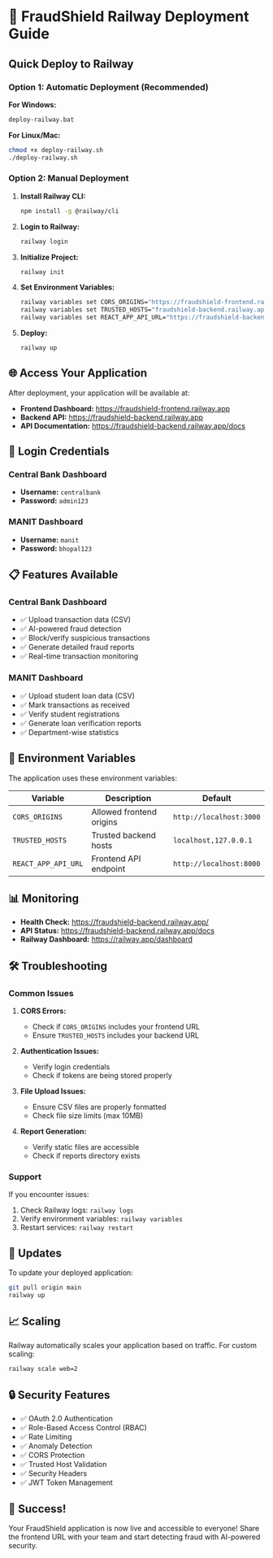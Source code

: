 # 🚀 FraudShield Railway Deployment Guide

## Quick Deploy to Railway

### Option 1: Automatic Deployment (Recommended)

**For Windows:**
```bash
deploy-railway.bat
```

**For Linux/Mac:**
```bash
chmod +x deploy-railway.sh
./deploy-railway.sh
```

### Option 2: Manual Deployment

1. **Install Railway CLI:**
   ```bash
   npm install -g @railway/cli
   ```

2. **Login to Railway:**
   ```bash
   railway login
   ```

3. **Initialize Project:**
   ```bash
   railway init
   ```

4. **Set Environment Variables:**
   ```bash
   railway variables set CORS_ORIGINS="https://fraudshield-frontend.railway.app,https://fraudshield.railway.app"
   railway variables set TRUSTED_HOSTS="fraudshield-backend.railway.app,fraudshield.railway.app"
   railway variables set REACT_APP_API_URL="https://fraudshield-backend.railway.app"
   ```

5. **Deploy:**
   ```bash
   railway up
   ```

## 🌐 Access Your Application

After deployment, your application will be available at:

- **Frontend Dashboard:** https://fraudshield-frontend.railway.app
- **Backend API:** https://fraudshield-backend.railway.app
- **API Documentation:** https://fraudshield-backend.railway.app/docs

## 🔐 Login Credentials

### Central Bank Dashboard
- **Username:** `centralbank`
- **Password:** `admin123`

### MANIT Dashboard
- **Username:** `manit`
- **Password:** `bhopal123`

## 📋 Features Available

### Central Bank Dashboard
- ✅ Upload transaction data (CSV)
- ✅ AI-powered fraud detection
- ✅ Block/verify suspicious transactions
- ✅ Generate detailed fraud reports
- ✅ Real-time transaction monitoring

### MANIT Dashboard
- ✅ Upload student loan data (CSV)
- ✅ Mark transactions as received
- ✅ Verify student registrations
- ✅ Generate loan verification reports
- ✅ Department-wise statistics

## 🔧 Environment Variables

The application uses these environment variables:

| Variable | Description | Default |
|----------|-------------|---------|
| `CORS_ORIGINS` | Allowed frontend origins | `http://localhost:3000` |
| `TRUSTED_HOSTS` | Trusted backend hosts | `localhost,127.0.0.1` |
| `REACT_APP_API_URL` | Frontend API endpoint | `http://localhost:8000` |

## 📊 Monitoring

- **Health Check:** https://fraudshield-backend.railway.app/
- **API Status:** https://fraudshield-backend.railway.app/docs
- **Railway Dashboard:** https://railway.app/dashboard

## 🛠️ Troubleshooting

### Common Issues

1. **CORS Errors:**
   - Check if `CORS_ORIGINS` includes your frontend URL
   - Ensure `TRUSTED_HOSTS` includes your backend URL

2. **Authentication Issues:**
   - Verify login credentials
   - Check if tokens are being stored properly

3. **File Upload Issues:**
   - Ensure CSV files are properly formatted
   - Check file size limits (max 10MB)

4. **Report Generation:**
   - Verify static files are accessible
   - Check if reports directory exists

### Support

If you encounter issues:
1. Check Railway logs: `railway logs`
2. Verify environment variables: `railway variables`
3. Restart services: `railway restart`

## 🔄 Updates

To update your deployed application:

```bash
git pull origin main
railway up
```

## 📈 Scaling

Railway automatically scales your application based on traffic. For custom scaling:

```bash
railway scale web=2
```

## 🔒 Security Features

- ✅ OAuth 2.0 Authentication
- ✅ Role-Based Access Control (RBAC)
- ✅ Rate Limiting
- ✅ Anomaly Detection
- ✅ CORS Protection
- ✅ Trusted Host Validation
- ✅ Security Headers
- ✅ JWT Token Management

## 🎉 Success!

Your FraudShield application is now live and accessible to everyone! Share the frontend URL with your team and start detecting fraud with AI-powered security. 